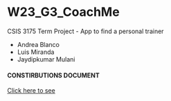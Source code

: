 # W23_G3_CoachMe
CSIS 3175 Term Project - App to find a personal trainer 

- Andrea Blanco
- Luis Miranda
- Jaydipkumar Mulani


#### CONSTIRBUTIONS DOCUMENT

[Click here to see](https://collegedouglas.sharepoint.com/:x:/s/3175_FinalProject/ERSkxYFRu79Oj33VS1RPd-MBDqUkiF_rA4XIvLLIGqQFaQ?email=kandhadaip%40douglascollege.ca&e=Cymi9U)
